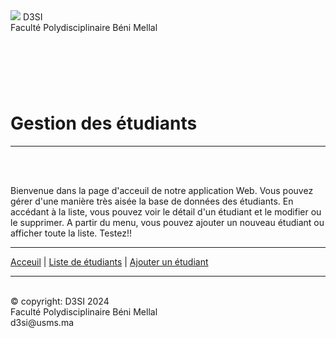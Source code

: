 
<!DOCTYPE html>
<html>
<head>
<meta charset="utf-8" />
<link rel="stylesheet" type="text/css" href="public/style.css" />
<script type = "text/javascript" src="public/script.js"></script>

</head>

<body >


<div class="top">
<img src= 'public/images/fpbm.jpg' class="small-image image-margin"/>
<span class="large-text">D3SI</span><br />
<span class="small-text">Facult&eacute; Polydisciplinaire B&eacute;ni Mellal</span>
</div>


<h4>&nbsp;<span id="LaDate"></span></h4>
<br /><br />



<h1>Gestion des étudiants </h1>
<hr /><br /><br />

Bienvenue dans la page d'acceuil de notre application Web. Vous pouvez gérer d'une manière très aisée la base de données des étudiants.
En accédant à la liste, vous pouvez voir le détail d'un étudiant et le modifier ou le supprimer. A partir du menu, vous pouvez ajouter un nouveau étudiant ou afficher toute la liste. Testez!!
<br />
<hr />
<a href ="accueil.html">Acceuil</a> |
<a href ="liste.html">Liste de étudiants</a> |
<a href ="form.html">Ajouter un étudiant</a>
<br /><hr /><br />
<div class="bas">&copy; copyright: D3SI 2024<br />Facult&eacute; Polydisciplinaire B&eacute;ni Mellal </br>d3si@usms.ma</div>
</body>
</html>

